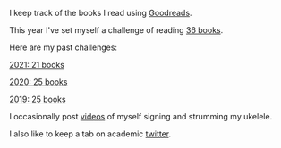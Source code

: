 I keep track of the books I read using [Goodreads](https://www.goodreads.com/user/show/36976329-aakriti-kumar).

This year I've set myself a challenge of reading [36 books](https://www.goodreads.com/user_challenges/31518884).

Here are my past challenges: 

[2021: 21 books](https://www.goodreads.com/user_challenges/2594617)

[2020: 25 books](https://www.goodreads.com/user_challenges/19526861)

[2019: 25 books](https://www.goodreads.com/user_challenges/18225877)


I occasionally post [videos](https://www.instagram.com/aakritikumarmusic/?hl=en) of myself signing and strumming my ukelele. 

I also like to keep a tab on academic [twitter](https://twitter.com/aakriti1kumar).

